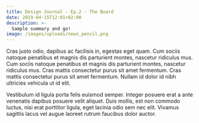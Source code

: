 ```yaml
---
title: Design Journal - Ep.2 - The Board
date: 2019-04-15T12:01+02:00
description: >-
  Sample summary and go!
image: /images/uploads/news_pencil.png
---
```


Cras justo odio, dapibus ac facilisis in, egestas eget quam. Cum sociis natoque penatibus et magnis dis parturient montes, nascetur ridiculus mus. Cum sociis natoque penatibus et magnis dis parturient montes, nascetur ridiculus mus. Cras mattis consectetur purus sit amet fermentum. Cras mattis consectetur purus sit amet fermentum. Nullam id dolor id nibh ultricies vehicula ut id elit.

Vestibulum id ligula porta felis euismod semper. Integer posuere erat a ante venenatis dapibus posuere velit aliquet. Duis mollis, est non commodo luctus, nisi erat porttitor ligula, eget lacinia odio sem nec elit. Vivamus sagittis lacus vel augue laoreet rutrum faucibus dolor auctor.
